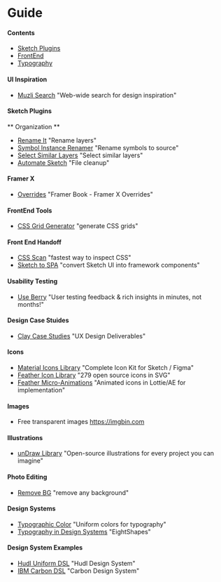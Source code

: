 
# Guide

#### Contents
- [Sketch Plugins](####SketchPlugins)
- [FrontEnd](####FrontEnd)
- [Typography](#typography)

#### UI Inspiration
- [Muzli Search](https://search.muz.li/?utm_source=product_hunt&utm_medium=referral&utm_campaign=muzli_search&ref=producthunt) "Web-wide search for design inspiration"

#### Sketch Plugins
** Organization **
- [Rename It](https://rodi01.github.io/RenameIt/) "Rename layers"
- [Symbol Instance Renamer](https://github.com/sonburn/symbol-instance-renamer) "Rename symbols to source"
- [Select Similar Layers](https://github.com/wonderbit/sketch-select-similar-layers) "Select similar layers"
- [Automate Sketch](https://github.com/Ashung/Automate-Sketch) "File cleanup"

#### Framer X
- [Overrides](https://framerbook.com/x/overrides/) "Framer Book - Framer X Overrides"


#### FrontEnd Tools
- [CSS Grid Generator](https://cssgrid-generator.netlify.com/?ref=producthunt) "generate CSS grids"

#### Front End Handoff
- [CSS Scan](https://getcssscan.com/?ref=producthunt) "fastest way to inspect CSS"
- [Sketch to SPA](https://github.com/xlayers/xlayers) "convert Sketch UI into framework components"

#### Usability Testing
- [Use Berry](https://www.useberry.com) "User testing feedback & rich insights in minutes, not months!"

#### Design Case Stuides
- [Clay Case Studies](https://clay.global/news/ux-design-agency-deliverables/) "UX Design Deliverables"

#### Icons
- [Material Icons Library](https://icons.pixsellz.io) "Complete Icon Kit for Sketch / Figma"
- [Feather Icon Library](https://feathericons.com) "279 open source icons in SVG"
- [Feather Micro-Animations](https://useanimations.com/?ref=producthunt#explore) "Animated icons in Lottie/AE for implementation"

#### Images
- Free transparent images https://imgbin.com

#### Illustrations
- [unDraw Library](https://undraw.co/illustrations) "Open-source illustrations for every project you can imagine"


#### Photo Editing
- [Remove BG](https://www.producthunt.com/posts/remove-bg-for-desktop) "remove any background"

#### Design Systems
- [Typographic Color](http://uniform.hudl.com/guidelines/colors/content/design/) "Uniform colors for typography"
- [Typography in Design Systems](https://medium.com/eightshapes-llc/typography-in-design-systems-6ed771432f1e) "EightShapes"

#### Design System Examples
- [Hudl Uniform DSL](http://uniform.hudl.com) "Hudl Design System"
- [IBM Carbon DSL](https://www.carbondesignsystem.com) "Carbon Design System"

